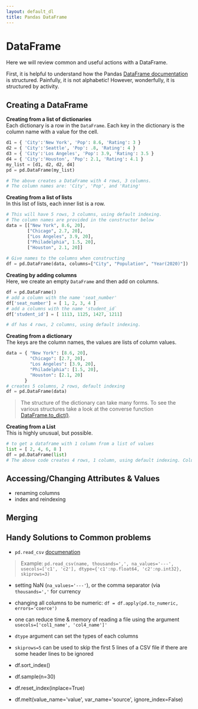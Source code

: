```yaml
---
layout: default_dl
title: Pandas DataFrame
---
```

# DataFrame
Here we will review common and useful actions with a DataFrame.  

First, it is helpful to understand how the Pandas [DataFrame documentation](https://pandas.pydata.org/pandas-docs/stable/reference/frame.html) is structured. Painfully, it is not alphabetic! However, wonderfully, it is structured by activity.  

## Creating a DataFrame
**Creating from a list of dictionaries**  
Each dictionary is a row in the `DataFrame`. Each key in the dictionary is the column name with a value for the cell. 
```python
d1 = { 'City':'New York', 'Pop': 8.6, 'Rating': 3 }
d2 = { 'City':'Seattle', 'Pop': .8, 'Rating': 4 }
d3 = { 'City':'Los Angeles', 'Pop': 3.9, 'Rating': 3.5 }
d4 = { 'City':'Houston', 'Pop': 2.1, 'Rating': 4.1 }
my_list = [d1, d2, d2, d4]
pd = pd.DataFrame(my_list)

# The above creates a DataFrame with 4 rows, 3 columns.
# The column names are: 'City', 'Pop', and 'Rating'
```

**Creating from a list of lists**  
In this list of lists, each inner list is a row.  
```python
# This will have 5 rows, 3 columns, using default indexing.
# The column names are provided in the constructor below
data = [["New York", 8.6, 20],
        ["Chicago", 2.7, 20],
        ["Los Angeles", 3.9, 20],
        ["Philadelphia", 1.5, 20],
        ["Houston", 2.1, 20]]
 
# Give names to the columns when constructing
df = pd.DataFrame(data, columns=["City", "Population", "Year(2020)"])
```

**Creating by adding columns**  
Here, we create an empty `DataFrame` and then add on columns.  
```python
df = pd.DataFrame()
# add a column with the name 'seat_number'
df['seat_number'] = [ 1, 2, 3, 4 ]
# add a columns with the name 'student_id`
df['student_id'] = [ 1113, 1125, 1427, 1211]

# df has 4 rows, 2 columns, using default indexing.
```

**Creating from a dictionary**  
The keys are the column names, the values are lists of column values. 
```python
data = { "New York": [8.6, 20],
         "Chicago": [2.7, 20],
         "Los Angeles": [3.9, 20],
         "Philadelphia": [1.5, 20],
         "Houston": [2.1, 20]
       }
# creates 5 columns, 2 rows, default indexing
df = pd.DataFrame(data)
```
> The structure of the dictionary can take many forms. To see the various structures
> take a look at the converse function <a href="https://pandas.pydata.org/pandas-docs/version/0.21/generated/pandas.DataFrame.to_dict.html" target="_blank">DataFrame.to_dict()</a>.

**Creating from a List**  
This is highly unusual, but possible.  
```python
# to get a dataframe with 1 column from a list of values
list = [ 2, 4, 6, 8 ]
df = pd.DataFrame(list)
# The above code creates 4 rows, 1 column, using default indexing. Column name is 0.
``` 

## Accessing/Changing Attributes & Values
* renaming columns  
* index and reindexing  

## Merging

## Handy Solutions to Common problems
* `pd.read_csv` [documenation](https://pandas.pydata.org/pandas-docs/stable/reference/api/pandas.read_csv.html?highlight=read_csv#pandas.read_csv)
> Example: `pd.read_csv(name, thousands=',', na_values='---', usecols=['c1', 'c2'], dtype={'c1':np.float64, 'c2':np.int32}, skiprows=3)`  
* setting NaN (`na_values='---'`), or the comma separator (via `thousands=','` for currency  
* changing all columns to be numeric: `df = df.apply(pd.to_numeric, errors='coerce')`  
* one can reduce time & memory of reading a file using the argument `usecols=['col1_name', 'col4_name']'`    
* `dtype` argument can set the types of each columns  
* `skiprows=5` can be used to skip the first 5 lines of a CSV file if there are some header lines to be ignored  

* df.sort_index()
* df.sample(n=30)
* df.reset_index(inplace=True)
* df.melt(value_name='value', var_name='source', ignore_index=False)
